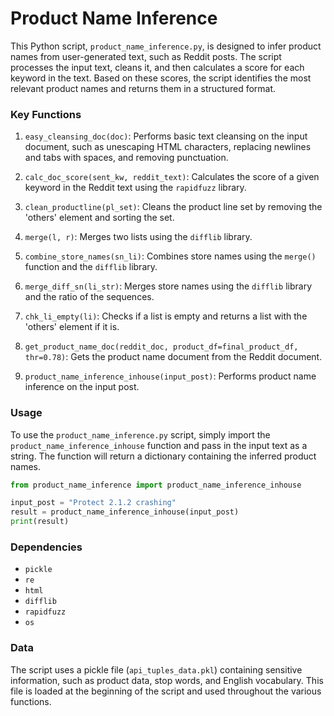 # Product Name Inference

This Python script, `product_name_inference.py`, is designed to infer product names from user-generated text, such as Reddit posts. The script processes the input text, cleans it, and then calculates a score for each keyword in the text. Based on these scores, the script identifies the most relevant product names and returns them in a structured format.

### Key Functions

1. `easy_cleansing_doc(doc)`: Performs basic text cleansing on the input document, such as unescaping HTML characters, replacing newlines and tabs with spaces, and removing punctuation.

2. `calc_doc_score(sent_kw, reddit_text)`: Calculates the score of a given keyword in the Reddit text using the `rapidfuzz` library.

3. `clean_productline(pl_set)`: Cleans the product line set by removing the 'others' element and sorting the set.

4. `merge(l, r)`: Merges two lists using the `difflib` library.

5. `combine_store_names(sn_li)`: Combines store names using the `merge()` function and the `difflib` library.

6. `merge_diff_sn(li_str)`: Merges store names using the `difflib` library and the ratio of the sequences.

7. `chk_li_empty(li)`: Checks if a list is empty and returns a list with the 'others' element if it is.

8. `get_product_name_doc(reddit_doc, product_df=final_product_df, thr=0.78)`: Gets the product name document from the Reddit document.

9. `product_name_inference_inhouse(input_post)`: Performs product name inference on the input post.

### Usage

To use the `product_name_inference.py` script, simply import the `product_name_inference_inhouse` function and pass in the input text as a string. The function will return a dictionary containing the inferred product names.

```python
from product_name_inference import product_name_inference_inhouse

input_post = "Protect 2.1.2 crashing"
result = product_name_inference_inhouse(input_post)
print(result)
```

### Dependencies

- `pickle`
- `re`
- `html`
- `difflib`
- `rapidfuzz`
- `os`

### Data

The script uses a pickle file (`api_tuples_data.pkl`) containing sensitive information, such as product data, stop words, and English vocabulary. This file is loaded at the beginning of the script and used throughout the various functions.